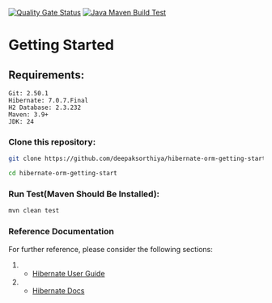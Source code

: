 [![Quality Gate Status](https://sonarcloud.io/api/project_badges/measure?project=deepaksorthiya_hibernate-orm-getting-start&metric=alert_status)](https://sonarcloud.io/summary/new_code?id=deepaksorthiya_hibernate-orm-getting-start)
[![Java Maven Build Test](https://github.com/deepaksorthiya/hibernate-orm-getting-start/actions/workflows/maven-build.yml/badge.svg)](https://github.com/deepaksorthiya/hibernate-orm-getting-start/actions/workflows/maven-build.yml)

# Getting Started

## Requirements:

```
Git: 2.50.1
Hibernate: 7.0.7.Final
H2 Database: 2.3.232
Maven: 3.9+
JDK: 24
```

### Clone this repository:

```bash
git clone https://github.com/deepaksorthiya/hibernate-orm-getting-start.git
```

```bash
cd hibernate-orm-getting-start
```

### Run Test(Maven Should Be Installed):

```bash
mvn clean test
```

### Reference Documentation

For further reference, please consider the following sections:

1.
    * [Hibernate User Guide](https://docs.jboss.org/hibernate/orm/6.6/quickstart/html_single/)
2.
    * [Hibernate Docs](https://docs.jboss.org/hibernate/stable/orm/userguide/html_single/Hibernate_User_Guide.html)

